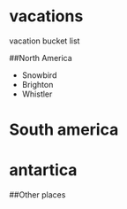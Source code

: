 # vacations
vacation bucket list 

##North America
* Snowbird 
* Brighton
* Whistler

# South america

# antartica 

##Other places 
